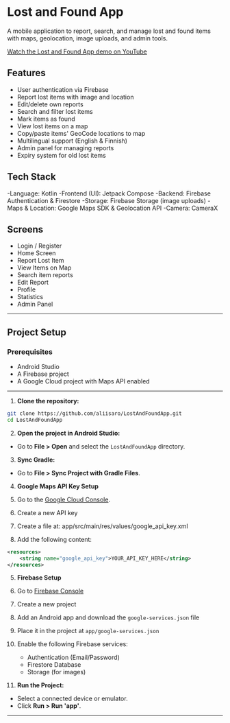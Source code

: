 # Lost and Found App

A mobile application to report, search, and manage lost and found items with maps, geolocation, image uploads, and admin tools.

[Watch the Lost and Found App demo on YouTube](https://www.youtube.com/watch?v=7ez7mB4x1yM)

## Features
- User authentication via Firebase
- Report lost items with image and location
- Edit/delete own reports
- Search and filter lost items
- Mark items as found
- View lost items on a map
- Copy/paste items' GeoCode locations to map
- Multilingual support (English & Finnish)
- Admin panel for managing reports
- Expiry system for old lost items

## Tech Stack
-Language: Kotlin
-Frontend (UI): Jetpack Compose
-Backend: Firebase Authentication & Firestore
-Storage: Firebase Storage (image uploads)
-Maps & Location: Google Maps SDK & Geolocation API
-Camera: CameraX

## Screens
- Login / Register
- Home Screen
- Report Lost Item
- View Items on Map
- Search item reports
- Edit Report
- Profile
- Statistics
- Admin Panel

---

## Project Setup

### Prerequisites
- Android Studio
- A Firebase project
- A Google Cloud project with Maps API enabled

---

1. **Clone the repository:**

```bash
git clone https://github.com/aliisaro/LostAndFoundApp.git
cd LostAndFoundApp
```

2. **Open the project in Android Studio:**

- Go to **File > Open** and select the `LostAndFoundApp` directory.

3. **Sync Gradle:**

- Go to **File > Sync Project with Gradle Files**.

4. **Google Maps API Key Setup**

1. Go to the [Google Cloud Console](https://console.cloud.google.com/apis/credentials).
2. Create a new API key
3. Create a file at:
    app/src/main/res/values/google_api_key.xml
4. Add the following content:

```xml
<resources>
    <string name="google_api_key">YOUR_API_KEY_HERE</string>
</resources>
```

5. **Firebase Setup**

1. Go to [Firebase Console](https://console.firebase.google.com/)
2. Create a new project
3. Add an Android app and download the `google-services.json` file
4. Place it in the project at `app/google-services.json`
5. Enable the following Firebase services:
   - Authentication (Email/Password)
   - Firestore Database
   - Storage (for images)

4. **Run the Project:**

- Select a connected device or emulator.
- Click **Run > Run 'app'**.
---
